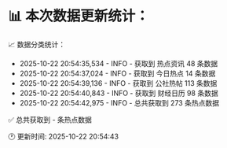 📊 本次数据更新统计：
==========================

📈 数据分类统计：
- 2025-10-22 20:54:35,534 - INFO - 获取到 热点资讯 48 条数据
- 2025-10-22 20:54:37,024 - INFO - 获取到 今日热点 14 条数据
- 2025-10-22 20:54:39,136 - INFO - 获取到 公社热帖 113 条数据
- 2025-10-22 20:54:40,843 - INFO - 获取到 财经日历 98 条数据
- 2025-10-22 20:54:42,975 - INFO - 总共获取到 273 条热点数据

✅ 总共获取到 - 条热点数据

🕐 更新时间: 2025-10-22 20:54:43
